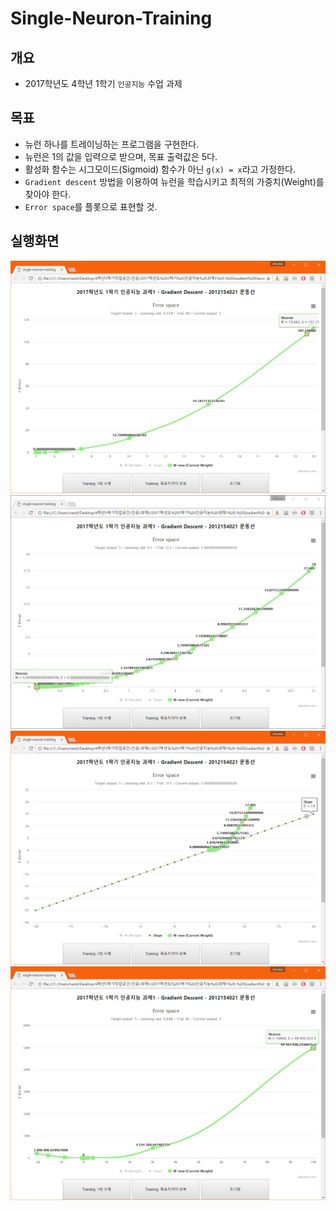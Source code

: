 ﻿# Single-Neuron-Training

## 개요
- 2017학년도 4학년 1학기 `인공지능` 수업 과제

## 목표
- 뉴런 하나를 트레이닝하는 프로그램을 구현한다.
- 뉴런은 1의 값을 입력으로 받으며, 목표 출력값은 5다.
- 활성화 함수는 시그모이드(Sigmoid) 함수가 아닌 `g(x) = x`라고 가정한다.
- `Gradient descent` 방법을 이용하여 뉴런을 학습시키고 최적의 가중치(Weight)를 찾아야 한다.
- `Error space`를 플롯으로 표현할 것.

## 실행화면
![1](./screenshots/1.PNG)
![2](./screenshots/2.PNG)
![3](./screenshots/3.PNG)
![4](./screenshots/4.PNG)
